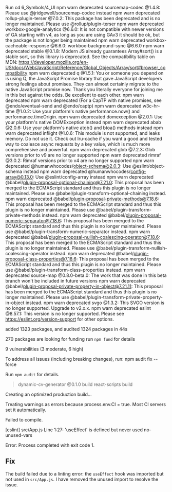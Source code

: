 Run cd 6_Symbols/4_UI
npm warn deprecated sourcemap-codec @1.4.8: Please use @jridgewell/sourcemap-codec instead
npm warn deprecated rollup-plugin-terser @7.0.2: This package has been deprecated and is no longer maintained. Please use @rollup/plugin-terser
npm warn deprecated workbox-google-analytics @6.6.0: It is not compatible with newer versions of GA starting with v4, as long as you are using GAv3 it should be ok, but the package is not longer being maintained
npm warn deprecated workbox-cacheable-response @6.6.0: workbox-background-sync @6.6.0
npm warn deprecated stable @0.1.8: Modern JS already guarantees Array#sort() is a stable sort, so this library is deprecated. See the compatibility table on MDN: https://developer.mozilla.org/en-US/docs/Web/JavaScript/Reference/Global_Objects/Array/sort#browser_compatibility
npm warn deprecated q @1.5.1: You or someone you depend on is using Q, the JavaScript Promise library that gave JavaScript developers strong feelings about promises. They can almost certainly migrate to the native JavaScript promise now. Thank you literally everyone for joining me in this bet against the odds. Be excellent to each other.
npm warn deprecated
npm warn deprecated (For a CapTP with native promises, see @endo/eventual-send and @endo/captp)
npm warn deprecated w3c-hr-time @1.0.2: Use your platform's native performance.now() and performance.timeOrigin.
npm warn deprecated domexception @2.0.1: Use your platform's native DOMException instead
npm warn deprecated abab @2.0.6: Use your platform's native atob() and btoa() methods instead
npm warn deprecated inflight @1.0.6: This module is not supported, and leaks memory. Do not use it. Check out lru-cache if you want a good and tested way to coalesce async requests by a key value, which is much more comprehensive and powerful.
npm warn deprecated glob @7.2.3: Glob versions prior to v9 are no longer supported
npm warn deprecated rimraf @3.0.2: Rimraf versions prior to v4 are no longer supported
npm warn deprecated @humanwhocodes/object-schema@2.0.3: Use @eslint/object-schema instead
npm warn deprecated @humanwhocodes/config-array@0.13.0: Use @eslint/config-array instead
npm warn deprecated @babel/plugin-proposal-optional-chaining@7.21.0: This proposal has been merged to the ECMAScript standard and thus this plugin is no longer maintained. Please use @babel/plugin-transform-optional-chaining instead.
npm warn deprecated @babel/plugin-proposal-private-methods@7.18.6: This proposal has been merged to the ECMAScript standard and thus this plugin is no longer maintained. Please use @babel/plugin-transform-private-methods instead.
npm warn deprecated @babel/plugin-proposal-numeric-separator@7.18.6: This proposal has been merged to the ECMAScript standard and thus this plugin is no longer maintained. Please use @babel/plugin-transform-numeric-separator instead.
npm warn deprecated @babel/plugin-proposal-nullish-coalescing-operator@7.18.6: This proposal has been merged to the ECMAScript standard and thus this plugin is no longer maintained. Please use @babel/plugin-transform-nullish-coalescing-operator instead.
npm warn deprecated @babel/plugin-proposal-class-properties@7.18.6: This proposal has been merged to the ECMAScript standard and thus this plugin is no longer maintained. Please use @babel/plugin-transform-class-properties instead.
npm warn deprecated source-map @0.8.0-beta.0: The work that was done in this beta branch won't be included in future versions
npm warn deprecated @babel/plugin-proposal-private-property-in-object@7.21.11: This proposal has been merged to the ECMAScript standard and thus this plugin is no longer maintained. Please use @babel/plugin-transform-private-property-in-object instead.
npm warn deprecated svgo @1.3.2: This SVGO version is no longer supported. Upgrade to v2.x.x.
npm warn deprecated eslint @8.57.1: This version is no longer supported. Please see https://eslint.org/version-support for other options.

added 1323 packages, and audited 1324 packages in 44s

270 packages are looking for funding
  run `npm fund` for details

9 vulnerabilities (3 moderate, 6 high)

To address all issues (including breaking changes), run:
  npm audit fix --force

Run `npm audit` for details.

> dynamic-cv-generator @0.1.0 build
> react-scripts build

Creating an optimized production build...

Treating warnings as errors because process.env.CI = true.
Most CI servers set it automatically.

Failed to compile.

[eslint] 
src/App.js
  Line 1:27:  'useEffect' is defined but never used  no-unused-vars


Error: Process completed with exit code 1.

## Fix

The build failed due to a linting error: the `useEffect` hook was imported but not used in `src/App.js`. I have removed the unused import to resolve the issue.